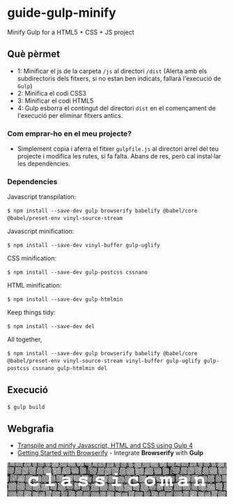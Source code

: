 # guide-gulp-minify
Minify Gulp for a HTML5 + CSS + JS project

## Què pèrmet

 - 1: Minificar el js de la carpeta `/js` al directori `/dist` (Alerta amb els subdirectoris dels fitxers, si no estan ben indicats, fallarà l'execució de `Gulp`)
 - 2: Minifica el codi CSS3
 - 3: Minificar el codi  HTML5
 - 4: Gulp esborra el contingut del directori `dist` en el començament de l'execució per eliminar fitxers antics.

### Com emprar-ho en el meu projecte? 
 - Simplement copia i aferra el fitxer `gulpfile.js` al directori arrel del teu projecte i modifica les rutes, si fa falta. Abans de res, però cal instal·lar les dependències.

 ### Dependencies

Javascript transpilation:

  `$ npm install --save-dev gulp browserify babelify @babel/core @babel/preset-env vinyl-source-stream`

Javascript minification:

  `$ npm install --save-dev vinyl-buffer gulp-uglify`

CSS minification:

  `$ npm install --save-dev gulp-postcss cssnano`

HTML minification:

  `$ npm install --save-dev gulp-htmlmin`

Keep things tidy:

  `$ npm install --save-dev del`

All together,

  `$ npm install --save-dev gulp browserify babelify @babel/core @babel/preset-env vinyl-source-stream vinyl-buffer gulp-uglify gulp-postcss cssnano gulp-htmlmin del`

## Execució

`$ gulp build`

## Webgrafia

- [Transpile and minify Javascript, HTML and CSS using Gulp 4](https://goede.site/transpile-and-minify-javascript-html-and-css-using-gulp-4)
- [Getting Started with Browserify](https://scotch.io/tutorials/getting-started-with-browserify#toc-setting-up-with-gulp) - Integrate **Browserify** with **Gulp** 


![logo](./logo-classicoman-optim.png)

